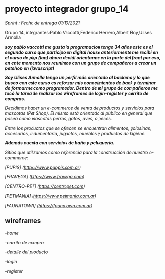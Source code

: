 # proyecto integrador grupo_14
*Sprint : Fecha de entrega 01/10/2021*

Grupo 14, integrantes:Pablo Vaccotti,Federico Herrero,Albert Eloy,Ulises Armolla

***soy pablo vaccotti me gusta la programacion tengo 34 años***
***este es el segundo curso que participo en digital house anteriormente me recibi en el curso de php (lan) ahora decidi orientarme en la parte del front por eso, en  ente momento nos reunimos con un  grupo de compañeros a crear un petshop en (javascript)***

***Soy Ulises Armolla tengo un perfìl más orientado al backend y lo que busco con este curso es reforzar mis conocimientos de back y terminar de formarme como programador. Dentro de mi grupo de compañeros me tocó la tarea de realizar los wireframes de login-register y carrito de compras.***

*Decidimos hacer un e-commerce de venta de productos y servicios para mascotas (Pet Shop).*
*El mismo está orientado al público en general que posea como mascotas perros, gatos, aves, o peces.*

*Entre los productos que se ofrecen se encuentran alimentos, golosinas, accesorios, indumentaria,*
*juguetes, muebles y productos de higiéne.*

***Además cuenta con servicios de baño y peluquería.***

*Sitios que utilizamos como referencia para la construcción de nuestro e-commerce:*

*[PUPIS]* *(https://www.puppis.com.ar)*

*[FRAVEGA]* *(https://www.fravega.com)*

*[CENTRO-PET]* *(https://centropet.com)*

*[PETMANIA]* *(https://www.petmania.com.ar)*

*[FAUNATOWN]* *(https://faunatown.com.ar)*
## wireframes
-*home*  

-*carrito de compra*

-*detalle del producto*

-*login*

-*register*



